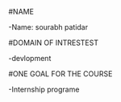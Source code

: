 #NAME

-Name: sourabh patidar

#DOMAIN OF INTRESTEST

-devlopment

#ONE GOAL FOR THE COURSE 

-Internship programe
